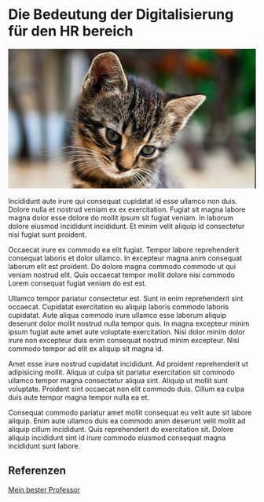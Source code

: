 # Die Bedeutung der Digitalisierung für den HR bereich

![Katze](01.jpg)

Incididunt aute irure qui consequat cupidatat id esse ullamco non duis. Dolore nulla et nostrud veniam ex ex exercitation. Fugiat sit magna labore magna dolor esse dolore do mollit ipsum sit fugiat veniam. In laborum dolore eiusmod incididunt incididunt. Et minim velit aliquip id consectetur nisi fugiat sunt proident.

Occaecat irure ex commodo ea elit fugiat. Tempor labore reprehenderit consequat laboris et dolor ullamco. In excepteur magna anim consequat laborum elit est proident. Do dolore magna commodo commodo ut qui veniam nostrud elit. Quis occaecat tempor mollit dolore nisi commodo Lorem consequat fugiat veniam do est est.

Ullamco tempor pariatur consectetur est. Sunt in enim reprehenderit sint occaecat. Cupidatat exercitation eu aliquip laboris commodo laboris cupidatat. Aute aliqua commodo irure ullamco esse laborum aliquip deserunt dolor mollit nostrud nulla tempor quis. In magna excepteur minim ipsum fugiat aute amet aute voluptate exercitation. Nisi dolor minim dolor irure non excepteur duis enim consequat nostrud minim excepteur. Nisi commodo tempor ad elit ex aliquip sit magna id.

Amet esse irure nostrud cupidatat incididunt. Ad proident reprehenderit ut adipisicing mollit. Aliqua ut culpa sit pariatur exercitation sit commodo ullamco tempor magna consectetur aliqua sint. Aliquip ut mollit sunt voluptate. Proident sint occaecat non elit commodo duis. Cillum ea culpa duis aute tempor magna tempor nulla ea et.

Consequat commodo pariatur amet mollit consequat eu velit aute sit labore aliquip. Enim aute ullamco duis ea commodo anim deserunt velit mollit ad aliquip cillum incididunt. Quis reprehenderit do exercitation sit. Dolore aliquip incididunt sint id irure commodo eiusmod consequat magna incididunt sunt labore.

## Referenzen
[Mein bester Professor](https://ulrich-anders.eu)
